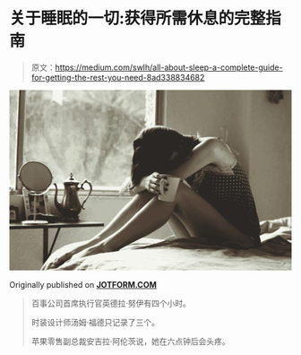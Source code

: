 # 关于睡眠的一切:获得所需休息的完整指南

> 原文：<https://medium.com/swlh/all-about-sleep-a-complete-guide-for-getting-the-rest-you-need-8ad338834682>

![](img/c8559f45559368f51a234ecbc31a3343.png)

Originally published on [**JOTFORM.COM**](http://jotform.com)

> 百事公司首席执行官英德拉·努伊有四个小时。
> 
> 时装设计师汤姆·福德只记录了三个。
> 
> 苹果零售副总裁安吉拉·阿伦茨说，她在六点钟后会头疼。